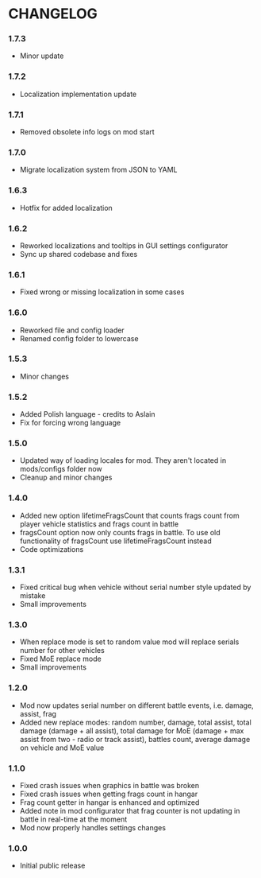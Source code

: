 # CHANGELOG

### 1.7.3

- Minor update

### 1.7.2

- Localization implementation update

### 1.7.1

- Removed obsolete info logs on mod start

### 1.7.0

- Migrate localization system from JSON to YAML

### 1.6.3

- Hotfix for added localization

### 1.6.2

- Reworked localizations and tooltips in GUI settings configurator
- Sync up shared codebase and fixes

### 1.6.1

- Fixed wrong or missing localization in some cases

### 1.6.0

- Reworked file and config loader
- Renamed config folder to lowercase

### 1.5.3

- Minor changes

### 1.5.2

- Added Polish language - credits to Aslain
- Fix for forcing wrong language

### 1.5.0

- Updated way of loading locales for mod. They aren't located in mods/configs folder now
- Cleanup and minor changes

### 1.4.0

- Added new option lifetimeFragsCount that counts frags count from player vehicle statistics and frags count in battle
- fragsCount option now only counts frags in battle. To use old functionality of fragsCount use lifetimeFragsCount instead
- Code optimizations

### 1.3.1

- Fixed critical bug when vehicle without serial number style updated by mistake
- Small improvements

### 1.3.0

- When replace mode is set to random value mod will replace serials number for other vehicles
- Fixed MoE replace mode
- Small improvements

### 1.2.0

- Mod now updates serial number on different battle events, i.e. damage, assist, frag
- Added new replace modes: random number, damage, total assist, total damage (damage + all assist), total damage for MoE (damage + max assist from two - radio or track assist), battles count, average damage on vehicle and MoE value

### 1.1.0

- Fixed crash issues when graphics in battle was broken
- Fixed crash issues when getting frags count in hangar
- Frag count getter in hangar is enhanced and optimized
- Added note in mod configurator that frag counter is not updating in battle in real-time at the moment
- Mod now properly handles settings changes

### 1.0.0

- Initial public release

